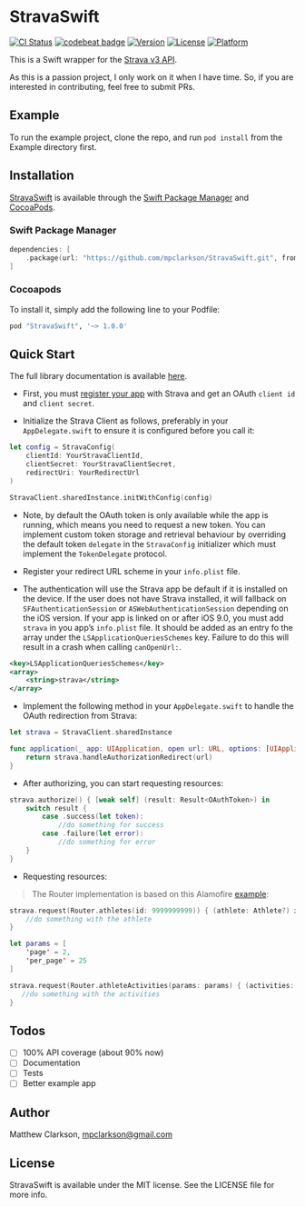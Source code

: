 # StravaSwift

[![CI Status](http://img.shields.io/travis/mpclarkson/StravaSwift.svg?style=flat)](https://travis-ci.org/mpclarkson/StravaSwift)
[![codebeat badge](https://codebeat.co/badges/d58ef23f-b2c6-45df-83cb-35af96b6980d)](https://codebeat.co/projects/github-com-mpclarkson-stravaswift)
[![Version](https://img.shields.io/cocoapods/v/StravaSwift.svg?style=flat)](http://cocoapods.org/pods/StravaSwift)
[![License](https://img.shields.io/cocoapods/l/StravaSwift.svg?style=flat)](http://cocoapods.org/pods/StravaSwift)
[![Platform](https://img.shields.io/cocoapods/p/StravaSwift.svg?style=flat)](http://cocoapods.org/pods/StravaSwift)

This is a Swift wrapper for the [Strava v3 API](https://strava.github.io/api/).

As this is a passion project, I only work on it when I have time. So, if you are interested in contributing, feel free to submit PRs.

## Example

To run the example project, clone the repo, and run `pod install` from the Example directory first.

## Installation

[StravaSwift](https://github.com/mpclarkson/StravaSwift) is available through the [Swift Package Manager](https://swift.org/package-manager/) and [CocoaPods](http://cocoapods.org).

### Swift Package Manager

```swift
dependencies: [
    .package(url: "https://github.com/mpclarkson/StravaSwift.git", from: "1.0.0")
]
```

### Cocoapods

To install it, simply add the following line to your Podfile:

```ruby
pod "StravaSwift", '~> 1.0.0'
```

## Quick Start

The full library documentation is available [here](http://cocoadocs.org/docsets/StravaSwift).

* First, you must [register your app](http://labs.strava.com/developers/) with Strava and get an OAuth `client id` and `client secret`.

* Initialize the Strava Client as follows, preferably in your `AppDelegate.swift` to ensure it is configured before you call it:

```swift
let config = StravaConfig(
    clientId: YourStravaClientId,
    clientSecret: YourStravaClientSecret,
    redirectUri: YourRedirectUrl
)

StravaClient.sharedInstance.initWithConfig(config)
```

* Note, by default the OAuth token is only available while the app is running, which means you need to request a new token. You can implement custom token storage and retrieval behaviour by overriding the default token `delegate` in the `StravaConfig` initializer which must implement the `TokenDelegate` protocol.

* Register your redirect URL scheme in your `info.plist` file.

* The authentication will use the Strava app be default if it is installed on the device. If the user does not have Strava installed, it will fallback on `SFAuthenticationSession` or `ASWebAuthenticationSession` depending on the iOS version. If your app is linked on or after iOS 9.0, you must add `strava` in you app’s `info.plist` file. It should be added as an entry fo the array under the `LSApplicationQueriesSchemes` key. Failure to do this will result in a crash when calling `canOpenUrl:`.

```xml
<key>LSApplicationQueriesSchemes</key>
<array>
    <string>strava</string>
</array>
```

* Implement the following method in your `AppDelegate.swift` to handle the OAuth redirection from Strava:

```swift
let strava = StravaClient.sharedInstance

func application(_ app: UIApplication, open url: URL, options: [UIApplication.OpenURLOptionsKey : Any] = [:]) -> Bool {
    return strava.handleAuthorizationRedirect(url)
}
```

* After authorizing, you can start requesting resources:

```swift
strava.authorize() { [weak self] (result: Result<OAuthToken>) in
    switch result {
        case .success(let token):
            //do something for success
        case .failure(let error):
            //do something for error
    }
}
```

* Requesting resources:

> The Router implementation is based on this
Alamofire [example](https://github.com/Alamofire/Alamofire#api-parameter-abstraction):

```swift
strava.request(Router.athletes(id: 9999999999)) { (athlete: Athlete?) in
    //do something with the athlete
}

let params = [
    'page' = 2,
    'per_page' = 25
]

strava.request(Router.athleteActivities(params: params) { (activities: [Activity]?) in
   //do something with the activities
}
```

## Todos

- [ ] 100% API coverage (about 90% now)
- [ ] Documentation
- [ ] Tests
- [ ] Better example app

## Author

Matthew Clarkson, mpclarkson@gmail.com

## License

StravaSwift is available under the MIT license. See the LICENSE file for more info.
